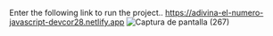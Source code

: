 Enter the following link to run the project.. https://adivina-el-numero-javascript-devcor28.netlify.app
![Captura de pantalla (267)](https://github.com/user-attachments/assets/5d600008-a3f4-41ea-9822-a84aaae47101)
